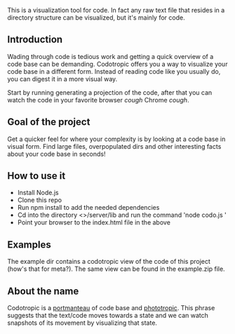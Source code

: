This is a visualization tool for code. In fact any raw text file that resides in a directory structure can be visualized, but it's mainly for code.

## Introduction

Wading through code is tedious work and getting a quick overview of a code base can be demanding. Codotropic offers you a way to visualize your code base in a different form. Instead of reading code like you usually do, you can digest it in a more visual way.

Start by running generating a projection of the code, after that you can watch the code in your favorite browser *cough* Chrome *cough*.

## Goal of the project

Get a quicker feel for where your complexity is by looking at a code base in visual form. Find large files, overpopulated dirs and other interesting facts about your code base in seconds!

## How to use it

- Install Node.js
- Clone this repo
- Run npm install to add the needed dependencies
- Cd into the directory <<clone>>/server/lib and run the command 'node codo.js <sourcedir> <outputdir> <extension>'
- Point your browser to the index.html file in the <outputdir> above

## Examples

The example dir contains a codotropic view of the code of this project (how's that for meta?). The same view can be found in the example.zip file.

## About the name

Codotropic is a [portmanteau](http://en.wikipedia.org/wiki/Portmanteau) of code base and [phototropic](http://en.wikipedia.org/wiki/Phototropism). This phrase suggests that the text/code moves towards a state and we can watch snapshots of its movement by visualizing that state.



